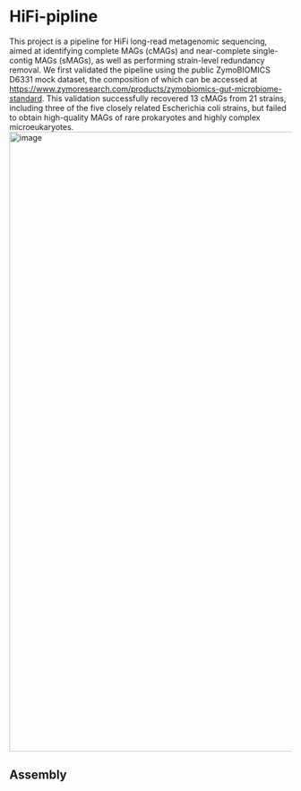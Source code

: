 # HiFi-pipline
This project is a pipeline for HiFi long-read metagenomic sequencing, aimed at identifying complete MAGs (cMAGs) and near-complete single-contig MAGs (sMAGs), as well as performing strain-level redundancy removal.
We first validated the pipeline using the public ZymoBIOMICS D6331 mock dataset, the composition of which can be accessed at https://www.zymoresearch.com/products/zymobiomics-gut-microbiome-standard. This validation successfully recovered 13 cMAGs from 21 strains, including three of the five closely related Escherichia coli strains, but failed to obtain high-quality MAGs of rare prokaryotes and highly complex microeukaryotes.
<img width="993" height="1107" alt="image" src="https://github.com/user-attachments/assets/9cfb8869-5c8b-46a0-b801-12bf01ac5e27" />
## Assembly
